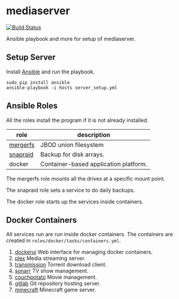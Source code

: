 # mediaserver
[![Build Status](https://travis-ci.org/tyalt1/mediaserver.svg?branch=master)](https://travis-ci.org/tyalt1/mediaserver)

Ansible playbook and more for setup of mediaserver.

## Setup Server

Install [Ansible](https://www.ansible.com/)
and run the playbook.

```
sudo pip install ansible
ansible-playbook -i hosts server_setup.yml
```

## Ansible Roles

All the roles install the program if it is not already installed.

role     | description |
---------|-----------------------
[mergerfs](https://github.com/trapexit/mergerfs) | JBOD union filesystem
[snapraid](https://github.com/amadvance/snapraid) | Backup for disk arrays.
docker   | Container-based application platform.

The mergerfs role mounts all the drives at a specific mount point.

The snapraid role sets a service to do daily backups.

The docker role starts up the services inside containers.

## Docker Containers

All services run are run inside docker containers.
The containers are created in `roles/docker/tasks/containers.yml`.

1. [dockerui](https://hub.docker.com/r/dockerui/dockerui/)
Web interface for managing docker containers.
1. [plex](https://hub.docker.com/r/linuxserver/plex)
Media streaming server.
1. [transmission](https://hub.docker.com/r/linuxserver/transmission)
Torrent download client.
1. [sonarr](https://hub.docker.com/r/linuxserver/sonarr)
TV show management.
1. [couchpotato](https://hub.docker.com/r/linuxserver/couchpotato)
Movie management.
1. [gitlab](https://hub.docker.com/r/gitlab/gitlab-ce)
Git repository hosting server.
1. [minecraft](https://hub.docker.com/r/kitematic/minecraft/)
Minecraft game server.
